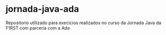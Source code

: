 # jornada-java-ada
Repositorio utilizado para execicios realizados no curso da Jornada Java da F1RST com parceria com a Ada
